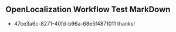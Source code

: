 ## OpenLocalization Workflow Test MarkDown
* 47ce3a6c-8271-40fd-b96a-68e5f4871011 thanks!

<!--HONumber=Jul16_HO2-->


